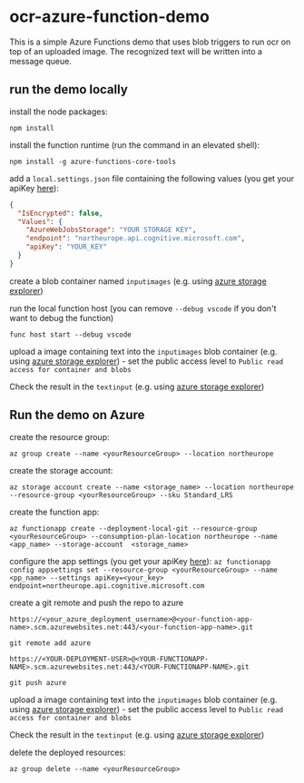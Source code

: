 # ocr-azure-function-demo
This is a simple Azure Functions demo that uses blob triggers to run ocr on top of an uploaded image. The recognized text will be written into a message queue.

## run the demo locally
install the node packages: 

 ```npm install```

install the function runtime (run the command in an elevated shell):

 ```npm install -g azure-functions-core-tools```

add a `local.settings.json` file containing the following values (you get your apiKey [here](https://azure.microsoft.com/en-us/try/cognitive-services/?api=computer-vision)):

```json
{
  "IsEncrypted": false,
  "Values": {
    "AzureWebJobsStorage": "YOUR STORAGE KEY",
    "endpoint": "northeurope.api.cognitive.microsoft.com",
    "apiKey": "YOUR_KEY"
  }
}
```

create a blob container named `inputimages` (e.g. using [azure storage explorer](https://azure.microsoft.com/en-us/features/storage-explorer/))

run the local function host (you can remove `--debug vscode` if you don't want to debug the function)

```func host start --debug vscode```

upload a image containing text into the `inputimages` blob container (e.g. using [azure storage explorer](https://azure.microsoft.com/en-us/features/storage-explorer/)) - set the public access level to `Public read access for container and blobs`

Check the result in the `textinput` (e.g. using [azure storage explorer](https://azure.microsoft.com/en-us/features/storage-explorer/))

## Run the demo on Azure

create the resource group:

```az group create --name <yourResourceGroup> --location northeurope```

create the storage account:

```az storage account create --name <storage_name> --location northeurope --resource-group <yourResourceGroup> --sku Standard_LRS```

create the function app:

```az functionapp create --deployment-local-git --resource-group <yourResourceGroup> --consumption-plan-location northeurope --name <app_name> --storage-account  <storage_name>```

configure the app settings (you get your apiKey [here](https://azure.microsoft.com/en-us/try/cognitive-services/?api=computer-vision)):
```az functionapp config appsettings set --resource-group <yourResourceGroup> --name <pp_name> --settings apiKey=<your_key> endpoint=northeurope.api.cognitive.microsoft.com```

create a git remote and push the repo to azure

```https://<your_azure_deployment_username>@<your-function-app-name>.scm.azurewebsites.net:443/<your-function-app-name>.git```

```git remote add azure```

```https://<YOUR-DEPLOYMENT-USER>@<YOUR-FUNCTIONAPP-NAME>.scm.azurewebsites.net:443/<YOUR-FUNCTIONAPP-NAME>.git```

```git push azure```

upload a image containing text into the `inputimages` blob container (e.g. using [azure storage explorer](https://azure.microsoft.com/en-us/features/storage-explorer/)) - set the public access level to `Public read access for container and blobs`

Check the result in the `textinput` (e.g. using [azure storage explorer](https://azure.microsoft.com/en-us/features/storage-explorer/))

delete the deployed resources:

```az group delete --name <yourResourceGroup>```
